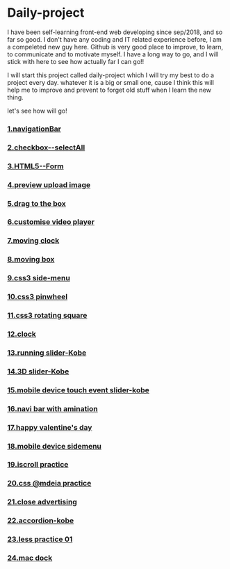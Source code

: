# Daily-project
I have been self-learning front-end web developing since sep/2018, and so far so good. I don't have any coding and IT related experience before, I am a compeleted new guy here. Github is very good place to improve, to learn, to communicate and to motivate myself. I have a long way to go, and I will stick with here to see how actually far I can go!!

I will start this project called daily-project which I will try my best to do a project every day. whatever it is a big or small one, cause I think this will help me to improve and prevent to forget old stuff when I learn the new thing.

let's see how will go!
<h3><a href="https://zodiacfly.github.io/Daily-project/naviTab/index.html">1.navigationBar</a></h3>
<h3><a href="https://zodiacfly.github.io/Daily-project/checkbox/index.html">2.checkbox--selectAll</a></h3>
<h3><a href="https://zodiacfly.github.io/Daily-project/html5form/index.html">3.HTML5--Form</a></h3>
<h3><a href="https://zodiacfly.github.io/Daily-project/previewImg/index.html">4.preview upload image</a></h3>
<h3><a href="https://zodiacfly.github.io/Daily-project/dragToTheBox/index.html">5.drag to the box</a></h3>
<h3><a href="https://zodiacfly.github.io/Daily-project/customVideoPlayer/index.html">6.customise video player</a></h3>
<h3><a href="https://zodiacfly.github.io/Daily-project/movingClock/index.html">7.moving clock</a></h3>
<h3><a href="https://zodiacfly.github.io/Daily-project/movingBox/index.html">8.moving box</a></h3>
<h3><a href="https://zodiacfly.github.io/Daily-project/css3Menu/index.html">9.css3 side-menu</a></h3>
<h3><a href="https://zodiacfly.github.io/Daily-project/css3Pinwheel/index.html">10.css3 pinwheel</a></h3>
<h3><a href="https://zodiacfly.github.io/Daily-project/css3RotatingSquare/index.html">11.css3 rotating square</a></h3>
<h3><a href="https://zodiacfly.github.io/Daily-project/clock/index.html">12.clock</a></h3>
<h3><a href="https://zodiacfly.github.io/Daily-project/css3RunningSlider/index.html">13.running slider-Kobe</a></h3>
<h3><a href="https://zodiacfly.github.io/Daily-project/3Dslider/index.html">14.3D slider-Kobe</a></h3>
<h3><a href="https://zodiacfly.github.io/Daily-project/touchEventSlider/index.html">15.mobile device touch event slider-kobe</a></h3>
<h3><a href="https://zodiacfly.github.io/Daily-project/naviBarAmination/index.html">16.navi bar with amination</a></h3>
<h3><a href="https://zodiacfly.github.io/Daily-project/valentinesDay/index.html">17.happy valentine's day</a></h3>
<h3><a href="https://zodiacfly.github.io/Daily-project/sidemenuTouchMove/index.html">18.mobile device sidemenu</a></h3>
<h3><a href="https://zodiacfly.github.io/Daily-project/iscrollPractice/index.html">19.iscroll practice</a></h3>
<h3><a href="https://zodiacfly.github.io/Daily-project/@mediaScreen/index.html">20.css @mdeia practice</a></h3>
<h3><a href="https://zodiacfly.github.io/Daily-project/closeAdvertising/index.html">21.close advertising</a></h3>
<h3><a href="https://zodiacfly.github.io/Daily-project/accordion/index.html">22.accordion-kobe</a></h3>
<h3><a href="https://zodiacfly.github.io/Daily-project/less-Practice-01/index.html">23.less practice 01</a></h3>
<h3><a href="https://zodiacfly.github.io/Daily-project/macDock/index.html">24.mac dock</a></h3>
